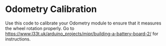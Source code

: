 # Odometry Calibration

Use this code to calibrate your Odometry module to ensure that it measures the wheel rotation properly. 
Go to https://www.l33t.uk/arduino_projects/mipr/building-a-battery-board-2/ for instructions.
